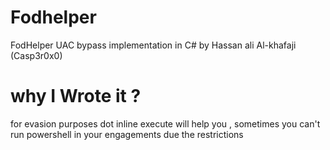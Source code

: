 # Fodhelper
FodHelper UAC bypass implementation in C# by Hassan ali Al-khafaji (Casp3r0x0)
# why I Wrote it ?
for evasion purposes dot inline execute will help you , sometimes you can't run powershell in your engagements due the restrictions 

